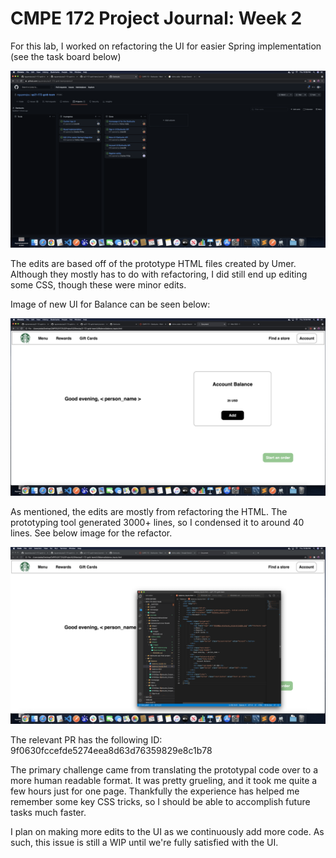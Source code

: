 # CMPE 172 Project Journal: Week 2

For this lab, I worked on refactoring the UI for easier Spring implementation (see the task board below)

![Task Board](images/task-board.png)

The edits are based off of the prototype HTML files created by Umer. Although they mostly has to do with refactoring, I did still end up editing some CSS, though these were minor edits. 

Image of new UI for Balance can be seen below:

![New Balance](images/new-balance.png)

As mentioned, the edits are mostly from refactoring the HTML. The prototyping tool generated 3000+ lines, so I condensed it to around 40 lines. See below image for the refactor.

![Refactor](images/balance-refactor.png)

The relevant PR has the following ID: 9f0630fccefde5274eea8d63d76359829e8c1b78

The primary challenge came from translating the prototypal code over to a more human readable format. It was pretty grueling, and it took me quite a few hours just for one page. Thankfully the experience has helped me remember some key CSS tricks, so I should be able to accomplish future tasks much faster.

I plan on making more edits to the UI as we continuously add more code. As such, this issue is still a WIP until we're fully satisfied with the UI.